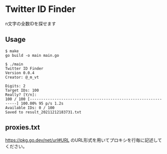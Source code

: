 # Twitter ID Finder

n文字の全数IDを探せます

## Usage

```
$ make
go build -o main main.go

$ ./main
Twitter ID Finder
Version 0.0.4
Creator: @_m_vt

Digits: 2
Target IDs: 100
Really? [Y/n]: 
100 / 100 [----------------------------------------------------------------] 100.00% 95 p/s 1.2s
Available IDs: 0 / 100
Saved to result_20211212183731.txt
```

## proxies.txt

https://pkg.go.dev/net/url#URL のURL形式を用いてプロキシを行毎に記述してください。